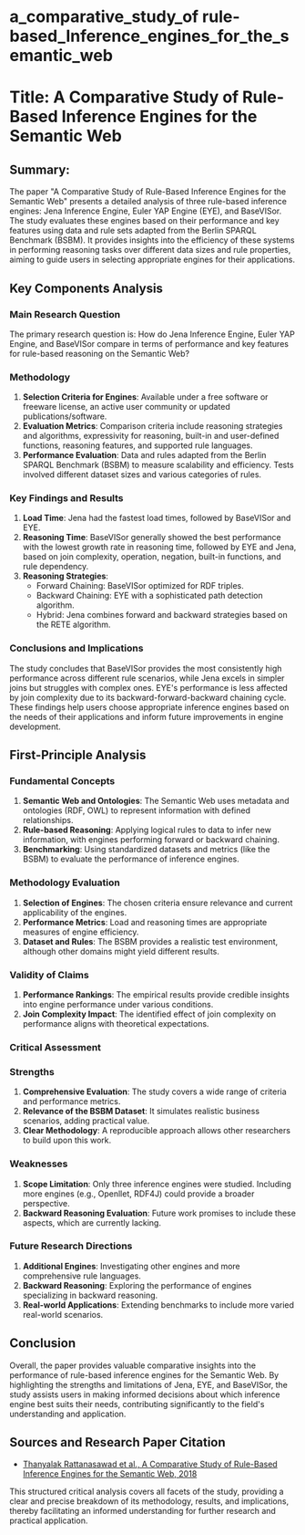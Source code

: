 # a_comparative_study_of rule-based_Inference_engines_for_the_semantic_web

# Title: A Comparative Study of Rule-Based Inference Engines for the Semantic Web

## Summary:
The paper "A Comparative Study of Rule-Based Inference Engines for the Semantic Web" presents a detailed analysis of three rule-based inference engines: Jena Inference Engine, Euler YAP Engine (EYE), and BaseVISor. The study evaluates these engines based on their performance and key features using data and rule sets adapted from the Berlin SPARQL Benchmark (BSBM). It provides insights into the efficiency of these systems in performing reasoning tasks over different data sizes and rule properties, aiming to guide users in selecting appropriate engines for their applications.

## Key Components Analysis

### Main Research Question
The primary research question is: How do Jena Inference Engine, Euler YAP Engine, and BaseVISor compare in terms of performance and key features for rule-based reasoning on the Semantic Web?

### Methodology
1. **Selection Criteria for Engines**: Available under a free software or freeware license, an active user community or updated publications/software.
2. **Evaluation Metrics**: Comparison criteria include reasoning strategies and algorithms, expressivity for reasoning, built-in and user-defined functions, reasoning features, and supported rule languages.
3. **Performance Evaluation**: Data and rules adapted from the Berlin SPARQL Benchmark (BSBM) to measure scalability and efficiency. Tests involved different dataset sizes and various categories of rules.

### Key Findings and Results
1. **Load Time**: Jena had the fastest load times, followed by BaseVISor and EYE.
2. **Reasoning Time**: BaseVISor generally showed the best performance with the lowest growth rate in reasoning time, followed by EYE and Jena, based on join complexity, operation, negation, built-in functions, and rule dependency.
3. **Reasoning Strategies**:
   - Forward Chaining: BaseVISor optimized for RDF triples.
   - Backward Chaining: EYE with a sophisticated path detection algorithm.
   - Hybrid: Jena combines forward and backward strategies based on the RETE algorithm.

### Conclusions and Implications
The study concludes that BaseVISor provides the most consistently high performance across different rule scenarios, while Jena excels in simpler joins but struggles with complex ones. EYE's performance is less affected by join complexity due to its backward-forward-backward chaining cycle. These findings help users choose appropriate inference engines based on the needs of their applications and inform future improvements in engine development.

## First-Principle Analysis

### Fundamental Concepts
1. **Semantic Web and Ontologies**: The Semantic Web uses metadata and ontologies (RDF, OWL) to represent information with defined relationships.
2. **Rule-based Reasoning**: Applying logical rules to data to infer new information, with engines performing forward or backward chaining.
3. **Benchmarking**: Using standardized datasets and metrics (like the BSBM) to evaluate the performance of inference engines.

### Methodology Evaluation
1. **Selection of Engines**: The chosen criteria ensure relevance and current applicability of the engines.
2. **Performance Metrics**: Load and reasoning times are appropriate measures of engine efficiency.
3. **Dataset and Rules**: The BSBM provides a realistic test environment, although other domains might yield different results.

### Validity of Claims
1. **Performance Rankings**: The empirical results provide credible insights into engine performance under various conditions.
2. **Join Complexity Impact**: The identified effect of join complexity on performance aligns with theoretical expectations.

### Critical Assessment

### Strengths
1. **Comprehensive Evaluation**: The study covers a wide range of criteria and performance metrics.
2. **Relevance of the BSBM Dataset**: It simulates realistic business scenarios, adding practical value.
3. **Clear Methodology**: A reproducible approach allows other researchers to build upon this work.

### Weaknesses
1. **Scope Limitation**: Only three inference engines were studied. Including more engines (e.g., Openllet, RDF4J) could provide a broader perspective.
2. **Backward Reasoning Evaluation**: Future work promises to include these aspects, which are currently lacking.

### Future Research Directions
1. **Additional Engines**: Investigating other engines and more comprehensive rule languages.
2. **Backward Reasoning**: Exploring the performance of engines specializing in backward reasoning.
3. **Real-world Applications**: Extending benchmarks to include more varied real-world scenarios.

## Conclusion
Overall, the paper provides valuable comparative insights into the performance of rule-based inference engines for the Semantic Web. By highlighting the strengths and limitations of Jena, EYE, and BaseVISor, the study assists users in making informed decisions about which inference engine best suits their needs, contributing significantly to the field's understanding and application.

## Sources and Research Paper Citation
- [Thanyalak Rattanasawad et al., A Comparative Study of Rule-Based Inference Engines for the Semantic Web, 2018](https://www.researchgate.net/publication/322193422)

This structured critical analysis covers all facets of the study, providing a clear and precise breakdown of its methodology, results, and implications, thereby facilitating an informed understanding for further research and practical application.